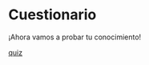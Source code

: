 # Cuestionario

¡Ahora vamos a probar tu conocimiento!

[quiz](https://docs.google.com/forms/d/e/1FAIpQLSdHyyBarl9EO3jaym3tkqybZNCpdDDrDslyfxhQKQ_o97ORVA/viewform?embedded=true)
